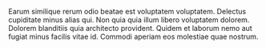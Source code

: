 Earum similique rerum odio beatae est voluptatem voluptatem. Delectus cupiditate minus alias qui. Non quia quia illum libero voluptatem dolorem. Dolorem blanditiis quia architecto provident. Quidem et laborum nemo aut fugiat minus facilis vitae id. Commodi aperiam eos molestiae quae nostrum.